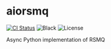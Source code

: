 # aiorsmq
[![CI Status](https://github.com/federicotdn/aiorsmq/workflows/CI/badge.svg)](https://github.com/federicotdn/aiorsmq/actions)
![Black](https://img.shields.io/badge/code%20style-black-000000.svg)
![License](https://img.shields.io/github/license/federicotdn/aiorsmq.svg)

Async Python implementation of RSMQ
